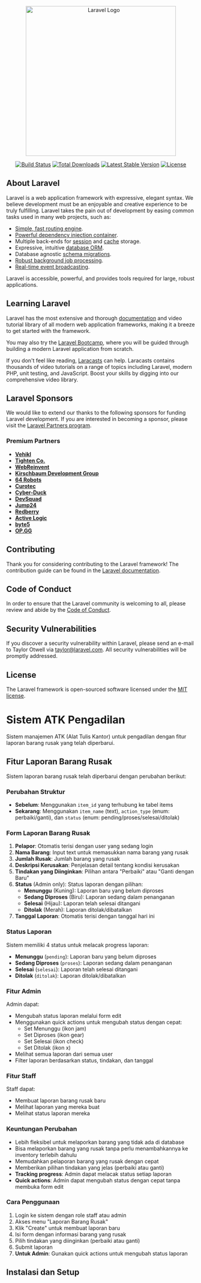<p align="center"><a href="https://laravel.com" target="_blank"><img src="https://raw.githubusercontent.com/laravel/art/master/logo-lockup/5%20SVG/2%20CMYK/1%20Full%20Color/laravel-logolockup-cmyk-red.svg" width="400" alt="Laravel Logo"></a></p>

<p align="center">
<a href="https://github.com/laravel/framework/actions"><img src="https://github.com/laravel/framework/workflows/tests/badge.svg" alt="Build Status"></a>
<a href="https://packagist.org/packages/laravel/framework"><img src="https://img.shields.io/packagist/dt/laravel/framework" alt="Total Downloads"></a>
<a href="https://packagist.org/packages/laravel/framework"><img src="https://img.shields.io/packagist/v/laravel/framework" alt="Latest Stable Version"></a>
<a href="https://packagist.org/packages/laravel/framework"><img src="https://img.shields.io/packagist/l/laravel/framework" alt="License"></a>
</p>

## About Laravel

Laravel is a web application framework with expressive, elegant syntax. We believe development must be an enjoyable and creative experience to be truly fulfilling. Laravel takes the pain out of development by easing common tasks used in many web projects, such as:

- [Simple, fast routing engine](https://laravel.com/docs/routing).
- [Powerful dependency injection container](https://laravel.com/docs/container).
- Multiple back-ends for [session](https://laravel.com/docs/session) and [cache](https://laravel.com/docs/cache) storage.
- Expressive, intuitive [database ORM](https://laravel.com/docs/eloquent).
- Database agnostic [schema migrations](https://laravel.com/docs/migrations).
- [Robust background job processing](https://laravel.com/docs/queues).
- [Real-time event broadcasting](https://laravel.com/docs/broadcasting).

Laravel is accessible, powerful, and provides tools required for large, robust applications.

## Learning Laravel

Laravel has the most extensive and thorough [documentation](https://laravel.com/docs) and video tutorial library of all modern web application frameworks, making it a breeze to get started with the framework.

You may also try the [Laravel Bootcamp](https://bootcamp.laravel.com), where you will be guided through building a modern Laravel application from scratch.

If you don't feel like reading, [Laracasts](https://laracasts.com) can help. Laracasts contains thousands of video tutorials on a range of topics including Laravel, modern PHP, unit testing, and JavaScript. Boost your skills by digging into our comprehensive video library.

## Laravel Sponsors

We would like to extend our thanks to the following sponsors for funding Laravel development. If you are interested in becoming a sponsor, please visit the [Laravel Partners program](https://partners.laravel.com).

### Premium Partners

- **[Vehikl](https://vehikl.com/)**
- **[Tighten Co.](https://tighten.co)**
- **[WebReinvent](https://webreinvent.com/)**
- **[Kirschbaum Development Group](https://kirschbaumdevelopment.com)**
- **[64 Robots](https://64robots.com)**
- **[Curotec](https://www.curotec.com/services/technologies/laravel/)**
- **[Cyber-Duck](https://cyber-duck.co.uk)**
- **[DevSquad](https://devsquad.com/hire-laravel-developers)**
- **[Jump24](https://jump24.co.uk)**
- **[Redberry](https://redberry.international/laravel/)**
- **[Active Logic](https://activelogic.com)**
- **[byte5](https://byte5.de)**
- **[OP.GG](https://op.gg)**

## Contributing

Thank you for considering contributing to the Laravel framework! The contribution guide can be found in the [Laravel documentation](https://laravel.com/docs/contributions).

## Code of Conduct

In order to ensure that the Laravel community is welcoming to all, please review and abide by the [Code of Conduct](https://laravel.com/docs/contributions#code-of-conduct).

## Security Vulnerabilities

If you discover a security vulnerability within Laravel, please send an e-mail to Taylor Otwell via [taylor@laravel.com](mailto:taylor@laravel.com). All security vulnerabilities will be promptly addressed.

## License

The Laravel framework is open-sourced software licensed under the [MIT license](https://opensource.org/licenses/MIT).

# Sistem ATK Pengadilan

Sistem manajemen ATK (Alat Tulis Kantor) untuk pengadilan dengan fitur laporan barang rusak yang telah diperbarui.

## Fitur Laporan Barang Rusak

Sistem laporan barang rusak telah diperbarui dengan perubahan berikut:

### Perubahan Struktur
- **Sebelum**: Menggunakan `item_id` yang terhubung ke tabel items
- **Sekarang**: Menggunakan `item_name` (text), `action_type` (enum: perbaiki/ganti), dan `status` (enum: pending/proses/selesai/ditolak)

### Form Laporan Barang Rusak
1. **Pelapor**: Otomatis terisi dengan user yang sedang login
2. **Nama Barang**: Input text untuk memasukkan nama barang yang rusak
3. **Jumlah Rusak**: Jumlah barang yang rusak
4. **Deskripsi Kerusakan**: Penjelasan detail tentang kondisi kerusakan
5. **Tindakan yang Diinginkan**: Pilihan antara "Perbaiki" atau "Ganti dengan Baru"
6. **Status** (Admin only): Status laporan dengan pilihan:
   - **Menunggu** (Kuning): Laporan baru yang belum diproses
   - **Sedang Diproses** (Biru): Laporan sedang dalam penanganan
   - **Selesai** (Hijau): Laporan telah selesai ditangani
   - **Ditolak** (Merah): Laporan ditolak/dibatalkan
7. **Tanggal Laporan**: Otomatis terisi dengan tanggal hari ini

### Status Laporan
Sistem memiliki 4 status untuk melacak progress laporan:

- **Menunggu** (`pending`): Laporan baru yang belum diproses
- **Sedang Diproses** (`proses`): Laporan sedang dalam penanganan
- **Selesai** (`selesai`): Laporan telah selesai ditangani
- **Ditolak** (`ditolak`): Laporan ditolak/dibatalkan

### Fitur Admin
Admin dapat:
- Mengubah status laporan melalui form edit
- Menggunakan quick actions untuk mengubah status dengan cepat:
  - Set Menunggu (ikon jam)
  - Set Diproses (ikon gear)
  - Set Selesai (ikon check)
  - Set Ditolak (ikon x)
- Melihat semua laporan dari semua user
- Filter laporan berdasarkan status, tindakan, dan tanggal

### Fitur Staff
Staff dapat:
- Membuat laporan barang rusak baru
- Melihat laporan yang mereka buat
- Melihat status laporan mereka

### Keuntungan Perubahan
- Lebih fleksibel untuk melaporkan barang yang tidak ada di database
- Bisa melaporkan barang yang rusak tanpa perlu menambahkannya ke inventory terlebih dahulu
- Memudahkan pelaporan barang yang rusak dengan cepat
- Memberikan pilihan tindakan yang jelas (perbaiki atau ganti)
- **Tracking progress**: Admin dapat melacak status setiap laporan
- **Quick actions**: Admin dapat mengubah status dengan cepat tanpa membuka form edit

### Cara Penggunaan
1. Login ke sistem dengan role staff atau admin
2. Akses menu "Laporan Barang Rusak"
3. Klik "Create" untuk membuat laporan baru
4. Isi form dengan informasi barang yang rusak
5. Pilih tindakan yang diinginkan (perbaiki atau ganti)
6. Submit laporan
7. **Untuk Admin**: Gunakan quick actions untuk mengubah status laporan

## Instalasi dan Setup
